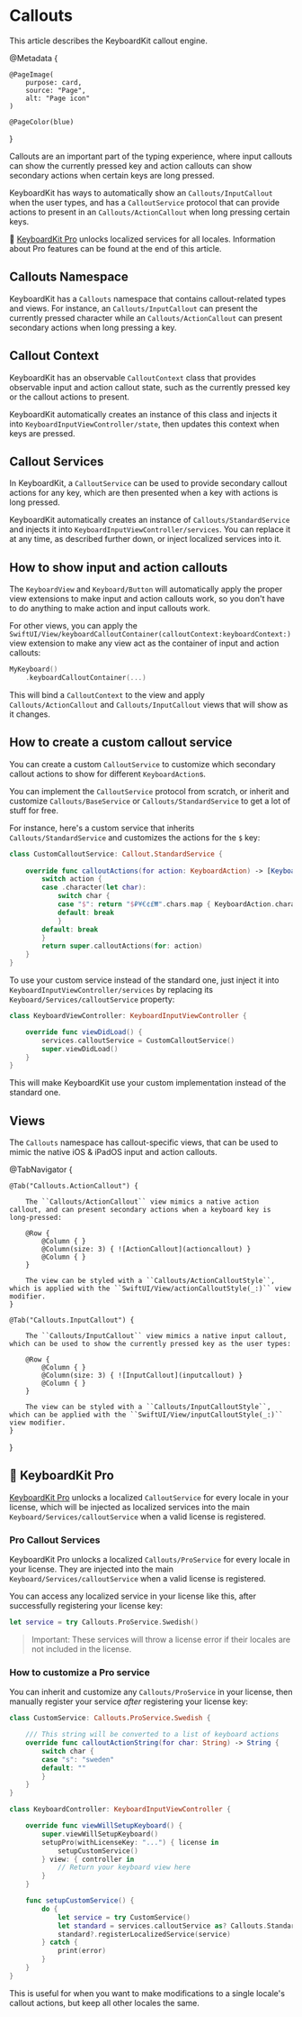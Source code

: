 # Callouts

This article describes the KeyboardKit callout engine.

@Metadata {

    @PageImage(
        purpose: card,
        source: "Page",
        alt: "Page icon"
    )

    @PageColor(blue)
}

Callouts are an important part of the typing experience, where input callouts can show the currently pressed key and action callouts can show secondary actions when certain keys are long pressed.

KeyboardKit has ways to automatically show an ``Callouts/InputCallout`` when the user types, and has a ``CalloutService`` protocol that can provide actions to present in an ``Callouts/ActionCallout`` when long pressing certain keys.

👑 [KeyboardKit Pro][Pro] unlocks localized services for all locales. Information about Pro features can be found at the end of this article.

[Pro]: https://github.com/KeyboardKit/KeyboardKitPro



## Callouts Namespace

KeyboardKit has a ``Callouts`` namespace that contains callout-related types and views. For instance, an ``Callouts/InputCallout`` can present the currently pressed character while an ``Callouts/ActionCallout`` can present secondary actions when long pressing a key.



## Callout Context

KeyboardKit has an observable ``CalloutContext`` class that provides observable input and action callout state, such as the currently pressed key or the callout actions to present.

KeyboardKit automatically creates an instance of this class and injects it into ``KeyboardInputViewController/state``, then updates this context when keys are pressed.



## Callout Services

In KeyboardKit, a ``CalloutService`` can be used to provide secondary callout actions for any key, which are then presented when a key with actions is long pressed.

KeyboardKit automatically creates an instance of ``Callouts/StandardService`` and injects it into ``KeyboardInputViewController/services``. You can replace it at any time, as described further down, or inject localized services into it.



## How to show input and action callouts

The ``KeyboardView`` and ``Keyboard/Button`` will automatically apply the proper view extensions to make input and action callouts work, so you don't have to do anything to make action and input callouts work.

For other views, you can apply the ``SwiftUI/View/keyboardCalloutContainer(calloutContext:keyboardContext:)`` view extension to make any view act as the container of input and action callouts:

```swift
MyKeyboard()
    .keyboardCalloutContainer(...)
```

This will bind a ``CalloutContext`` to the view and apply ``Callouts/ActionCallout`` and ``Callouts/InputCallout`` views that will show as it changes. 



## How to create a custom callout service

You can create a custom ``CalloutService`` to customize which secondary callout actions to show for different ``KeyboardAction``s.

You can implement the ``CalloutService`` protocol from scratch, or inherit and customize ``Callouts/BaseService`` or ``Callouts/StandardService`` to get a lot of stuff for free. 

For instance, here's a custom service that inherits ``Callouts/StandardService`` and customizes the actions for the `$` key:

```swift
class CustomCalloutService: Callout.StandardService {
    
    override func calloutActions(for action: KeyboardAction) -> [KeyboardAction] {
        switch action {
        case .character(let char):
            switch char {
            case "$": return "$₽¥€¢£₩".chars.map { KeyboardAction.character($0) }
            default: break
            }
        default: break
        }
        return super.calloutActions(for: action)
    }
}
```


To use your custom service instead of the standard one, just inject it into ``KeyboardInputViewController/services`` by replacing its ``Keyboard/Services/calloutService`` property:

```swift
class KeyboardViewController: KeyboardInputViewController {

    override func viewDidLoad() {
        services.calloutService = CustomCalloutService()
        super.viewDidLoad()
    }
}
```

This will make KeyboardKit use your custom implementation instead of the standard one.



## Views

The ``Callouts`` namespace has callout-specific views, that can be used to mimic the native iOS & iPadOS input and action callouts.

@TabNavigator {
    
    @Tab("Callouts.ActionCallout") {
        
        The ``Callouts/ActionCallout`` view mimics a native action callout, and can present secondary actions when a keyboard key is long-pressed:
        
        @Row {
            @Column { }
            @Column(size: 3) { ![ActionCallout](actioncallout) }
            @Column { }
        }
        
        The view can be styled with a ``Callouts/ActionCalloutStyle``, which is applied with the ``SwiftUI/View/actionCalloutStyle(_:)`` view modifier.
    }
    
    @Tab("Callouts.InputCallout") {
        
        The ``Callouts/InputCallout`` view mimics a native input callout, which can be used to show the currently pressed key as the user types:
        
        @Row {
            @Column { }
            @Column(size: 3) { ![InputCallout](inputcallout) }
            @Column { }
        }  
        
        The view can be styled with a ``Callouts/InputCalloutStyle``, which can be applied with the ``SwiftUI/View/inputCalloutStyle(_:)`` view modifier.
    }
}




## 👑 KeyboardKit Pro

[KeyboardKit Pro][Pro] unlocks a localized ``CalloutService`` for every locale in your license, which will be injected as localized services into the main ``Keyboard/Services/calloutService`` when a valid license is registered.


### Pro Callout Services

KeyboardKit Pro unlocks a localized ``Callouts/ProService`` for every locale in your license. They are injected into the main ``Keyboard/Services/calloutService`` when a valid license is registered.

You can access any localized service in your license like this, after successfully registering your license key:

```swift
let service = try Callouts.ProService.Swedish()
```

> Important: These services will throw a license error if their locales are not included in the license.


### How to customize a Pro service

You can inherit and customize any ``Callouts/ProService`` in your license, then manually register your service *after* registering your license key:

```swift
class CustomService: Callouts.ProService.Swedish {

    /// This string will be converted to a list of keyboard actions
    override func calloutActionString(for char: String) -> String {
        switch char {
        case "s": "sweden"
        default: ""
        }
    }
}

class KeyboardController: KeyboardInputViewController {

    override func viewWillSetupKeyboard() {
        super.viewWillSetupKeyboard()
        setupPro(withLicenseKey: "...") { license in
            setupCustomService()
        } view: { controller in
            // Return your keyboard view here
        }
    }

    func setupCustomService() {
        do {
            let service = try CustomService()
            let standard = services.calloutService as? Callouts.StandardService
            standard?.registerLocalizedService(service)
        } catch {
            print(error)
        }
    }
}
```

This is useful for when you want to make modifications to a single locale's callout actions, but keep all other locales the same.


[Pro]: https://github.com/KeyboardKit/KeyboardKitPro
